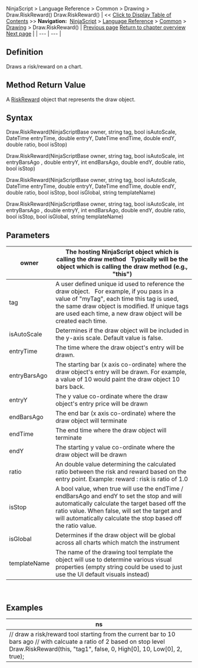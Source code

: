 ﻿
NinjaScript > Language Reference > Common > Drawing > Draw.RiskReward()
Draw.RiskReward()
| << [Click to Display Table of Contents](draw_riskreward.md) >> **Navigation:**     [NinjaScript](ninjascript.md) > [Language Reference](language_reference_wip.md) > [Common](common.md) > [Drawing](drawing.md) > Draw.RiskReward() | [Previous page](regressionchannel.md) [Return to chapter overview](drawing.md) [Next page](riskreward.md) |
| --- | --- |
## Definition
Draws a risk/reward on a chart.
 
## Method Return Value
A [RiskReward](riskreward.md) object that represents the draw object.
 
## Syntax
Draw.RiskReward(NinjaScriptBase owner, string tag, bool isAutoScale, DateTime entryTime, double entryY, DateTime endTime, double endY, double ratio, bool isStop)  

Draw.RiskReward(NinjaScriptBase owner, string tag, bool isAutoScale, int entryBarsAgo , double entryY, int endBarsAgo, double endY, double ratio, bool isStop)  

Draw.RiskReward(NinjaScriptBase owner, string tag, bool isAutoScale, DateTime entryTime, double entryY, DateTime endTime, double endY, double ratio, bool isStop, bool isGlobal, string templateName)  

Draw.RiskReward(NinjaScriptBase owner, string tag, bool isAutoScale, int entryBarsAgo , double entryY, int endBarsAgo, double endY, double ratio, bool isStop, bool isGlobal, string templateName)

## Parameters
| owner | The hosting NinjaScript object which is calling the draw method   Typically will be the object which is calling the draw method (e.g., "this") |
| --- | --- |
| tag | A user defined unique id used to reference the draw object.    For example, if you pass in a value of "myTag", each time this tag is used, the same draw object is modified. If unique tags are used each time, a new draw object will be created each time. |
| isAutoScale | Determines if the draw object will be included in the y-axis scale. Default value is false. |
| entryTime | The time where the draw object's entry will be drawn. |
| entryBarsAgo | The starting bar (x axis co-ordinate) where the draw object's entry will be drawn. For example, a value of 10 would paint the draw object 10 bars back. |
| entryY | The y value co-ordinate where the draw object's entry price will be drawn |
| endBarsAgo | The end bar (x axis co-ordinate) where the draw object will terminate |
| endTime | The end time where the draw object will terminate |
| endY | The starting y value co-ordinate where the draw object will be drawn |
| ratio | An double value determining the calculated ratio between the risk and reward based on the entry point. Example: reward : risk is ratio of 1.0 |
| isStop | A bool value, when true will use the endTime / endBarsAgo and endY to set the stop and will automatically calculate the target based off the ratio value. When false, will set the target and will automatically calculate the stop based off the ratio value. |
| isGlobal | Determines if the draw object will be global across all charts which match the instrument |
| templateName | The name of the drawing tool template the object will use to determine various visual properties (empty string could be used to just use the UI default visuals instead) |
 
## 
## Examples
| ns |
| --- |
| // draw a risk/reward tool starting from the current bar to 10 bars ago // with calcuate a ratio of 2 based on stop level Draw.RiskReward(this, "tag1", false, 0, High[0], 10, Low[0], 2, true); |

